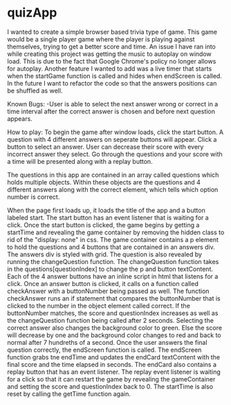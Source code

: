 # quizApp

I wanted to create a simple browser based trivia type of game. This game would be a single player game where the player is playing against themselves, trying to get a better score and time. An issue I have ran into while creating this project was getting the music to autoplay on window load. This is due to the fact that Google Chrome's policy no longer allows for autoplay. Another feature I wanted to add was a live timer that starts when the startGame function is called and hides when endScreen is called. In the future I want to refactor the code so that the answers positions can be shuffled as well.

Known Bugs:
    -User is able to select the next answer wrong or correct in a time interval after the correct answer is chosen and before next question appears.

How to play:
    To begin the game after window loads, click the start button. A question with 4 different answers on seperate buttons will appear. Click a button to select an answer. User can decrease their score with every incorrect answer they select. Go through the questions and your score with a time will be presented along with a replay button.

The questions in this app are contained in an array called questions which holds multiple objects. Within these objects are the questions and 4 different answers along with the correct element, which tells which option number is correct.

When the page first loads up, it loads the title of the app and a button labeled start. The start button has an event listener that is waiting for a click. Once the start button is clicked, the game begins by getting a startTime and revealing the game container by removing the hidden class to rid of the "display: none" in css. The game container contains a p element to hold the questions and 4 buttons that are contained in an answers div. The answers div is styled with grid. The question is also revealed by running the changeQuestion function. The changeQuestion function takes in the questions[questionIndex] to change the p and button textContent. Each of the 4 answer buttons have an inline script in html that listens for a click. Once an answer button is clicked, it calls on a function called checkAnswer with a buttonNumber being passed as well. The function checkAnswer runs an if statement that compares the buttonNumber that is clicked to the number in the object element called correct. If the buttonNumber matches, the score and questionIndex increases as well as the changeQuestion function being called after 2 seconds. Selecting the correct answer also changes the background color to green. Else the score will decrease by one and the background color changes to red and back to normal after 7 hundreths of a second. Once the user answers the final question correctly, the endScreen function is called. The endScreen function grabs tne endTime and updates the endCard textContent with the final score and the time elapsed in seconds. The endCard also contains a replay button that has an event listener. The replay event listener is waiting for a click so that it can restart the game by revealing the gameContainer and setting the score and questionIndex back to 0. The startTime is also reset by calling the getTime function again. 